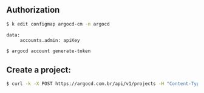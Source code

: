 ## Authorization

```bash
$ k edit configmap argocd-cm -n argocd
```
```
data:
     accounts.admin: apiKey
```
```bash
$ argocd account generate-token
```

## Create a project:
```bash
$ curl -k -X POST https://argocd.com.br/api/v1/projects -H "Content-Type: application/json" -H "Authorization: Bearer $ARGOCD_TOKEN" -d @project.json
```